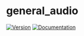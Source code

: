 # general\_audio

[![Version](https://img.shields.io/crates/v/general_audio.svg)](https://crates.io/crates/general_audio)
[![Documentation](https://docs.rs/general_audio/badge.svg)](https://docs.rs/general_audio)
